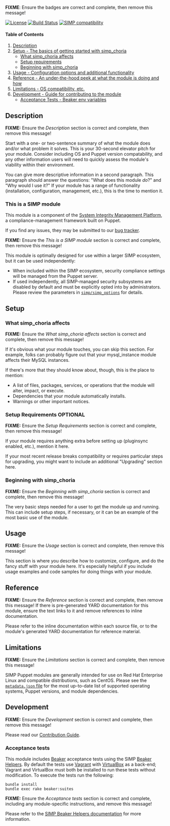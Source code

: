 **FIXME**: Ensure the badges are correct and complete, then remove this message!

[![License](http://img.shields.io/:license-apache-blue.svg)](http://www.apache.org/licenses/LICENSE-2.0.html) [![Build Status](https://travis-ci.org/simp/pupmod-simp-simp_choria.svg)](https://travis-ci.org/simp/pupmod-simp-simp_choria) [![SIMP compatibility](https://img.shields.io/badge/SIMP%20compatibility-6.*-orange.svg)](https://img.shields.io/badge/SIMP%20compatibility-6.*-orange.svg)

#### Table of Contents

1. [Description](#description)
2. [Setup - The basics of getting started with simp_choria](#setup)
    * [What simp_choria affects](#what-simp_choria-affects)
    * [Setup requirements](#setup-requirements)
    * [Beginning with simp_choria](#beginning-with-simp_choria)
3. [Usage - Configuration options and additional functionality](#usage)
4. [Reference - An under-the-hood peek at what the module is doing and how](#reference)
5. [Limitations - OS compatibility, etc.](#limitations)
6. [Development - Guide for contributing to the module](#development)
    * [Acceptance Tests - Beaker env variables](#acceptance-tests)

## Description

**FIXME:** Ensure the *Description* section is correct and complete, then remove this message!

Start with a one- or two-sentence summary of what the module does and/or what
problem it solves. This is your 30-second elevator pitch for your module.
Consider including OS and Puppet version compatability, and any other
information users will need to quickly assess the module's viability within
their environment.

You can give more descriptive information in a second paragraph. This paragraph
should answer the questions: "What does this module *do*?" and "Why would I use
it?" If your module has a range of functionality (installation, configuration,
management, etc.), this is the time to mention it.

### This is a SIMP module

This module is a component of the [System Integrity Management
Platform](https://github.com/NationalSecurityAgency/SIMP), a
compliance-management framework built on Puppet.

If you find any issues, they may be submitted to our [bug
tracker](https://simp-project.atlassian.net/).

**FIXME:** Ensure the *This is a SIMP module* section is correct and complete, then remove this message!

This module is optimally designed for use within a larger SIMP ecosystem, but
it can be used independently:

 * When included within the SIMP ecosystem, security compliance settings will
   be managed from the Puppet server.
 * If used independently, all SIMP-managed security subsystems are disabled by
   default and must be explicitly opted into by administrators.  Please review
   the parameters in
   [`simp/simp_options`](https://github.com/simp/pupmod-simp-simp_options) for
   details.

## Setup

### What simp_choria affects

**FIXME:** Ensure the *What simp_choria affects* section is correct and complete, then remove this message!

If it's obvious what your module touches, you can skip this section. For
example, folks can probably figure out that your mysql_instance module affects
their MySQL instances.

If there's more that they should know about, though, this is the place to
mention:

 * A list of files, packages, services, or operations that the module will
   alter, impact, or execute.
 * Dependencies that your module automatically installs.
 * Warnings or other important notices.

### Setup Requirements **OPTIONAL**

**FIXME:** Ensure the *Setup Requirements* section is correct and complete, then remove this message!

If your module requires anything extra before setting up (pluginsync enabled,
etc.), mention it here.

If your most recent release breaks compatibility or requires particular steps
for upgrading, you might want to include an additional "Upgrading" section
here.

### Beginning with simp_choria

**FIXME:** Ensure the *Beginning with simp_choria* section is correct and complete, then remove this message!

The very basic steps needed for a user to get the module up and running. This
can include setup steps, if necessary, or it can be an example of the most
basic use of the module.

## Usage

**FIXME:** Ensure the *Usage* section is correct and complete, then remove this message!

This section is where you describe how to customize, configure, and do the
fancy stuff with your module here. It's especially helpful if you include usage
examples and code samples for doing things with your module.

## Reference

**FIXME:** Ensure the *Reference* section is correct and complete, then remove this message!  If there is pre-generated YARD documentation for this module, ensure the text links to it and remove references to inline documentation.

Please refer to the inline documentation within each source file, or to the
module's generated YARD documentation for reference material.

## Limitations

**FIXME:** Ensure the *Limitations* section is correct and complete, then remove this message!

SIMP Puppet modules are generally intended for use on Red Hat Enterprise Linux
and compatible distributions, such as CentOS. Please see the
[`metadata.json` file](./metadata.json) for the most up-to-date list of
supported operating systems, Puppet versions, and module dependencies.

## Development

**FIXME:** Ensure the *Development* section is correct and complete, then remove this message!

Please read our [Contribution Guide](http://simp-doc.readthedocs.io/en/stable/contributors_guide/index.html).

### Acceptance tests

This module includes [Beaker](https://github.com/puppetlabs/beaker) acceptance
tests using the SIMP [Beaker Helpers](https://github.com/simp/rubygem-simp-beaker-helpers).
By default the tests use [Vagrant](https://www.vagrantup.com/) with
[VirtualBox](https://www.virtualbox.org) as a back-end; Vagrant and VirtualBox
must both be installed to run these tests without modification. To execute the
tests run the following:

```shell
bundle install
bundle exec rake beaker:suites
```

**FIXME:** Ensure the *Acceptance tests* section is correct and complete, including any module-specific instructions, and remove this message!

Please refer to the [SIMP Beaker Helpers documentation](https://github.com/simp/rubygem-simp-beaker-helpers/blob/master/README.md)
for more information.
